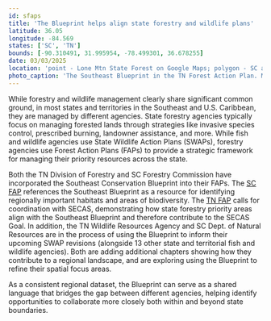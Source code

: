 ```yaml
---
id: sfaps
title: 'The Blueprint helps align state forestry and wildlife plans'
latitude: 36.05
longitude: -84.569
states: ['SC', 'TN']
bounds: [-90.310491, 31.995954, -78.499301, 36.678255]
date: 03/03/2025
location: 'point - Lone Mtn State Forest on Google Maps; polygon - SC and TN boundaries'
photo_caption: 'The Southeast Blueprint in the TN Forest Action Plan. Map by Rachel Greene and Jeffrey Hill, TDF.'
---
```


While forestry and wildlife management clearly share significant common ground, in most states and territories in the Southeast and U.S. Caribbean, they are managed by different agencies. State forestry agencies typically focus on managing forested lands through strategies like invasive species control, prescribed burning, landowner assistance, and more. While fish and wildlife agencies use State Wildlife Action Plans (SWAPs), forestry agencies use Forest Action Plans (FAPs) to provide a strategic framework for managing their priority resources across the state.

Both the TN Division of Forestry and SC Forestry Commission have incorporated the Southeast Conservation Blueprint into their FAPs. The [SC FAP](https://www.scfc.gov/wp-content/uploads/2021/03/forest-action-plan-2020-30.pdf) references the Southeast Blueprint as a resource for identifying regionally important habitats and areas of biodiversity. The [TN FAP](https://www.tn.gov/content/dam/tn/agriculture/documents/forestry/2020-tn-fap/2021/2020-TN-FAP.pdf) calls for coordination with SECAS, demonstrating how state forestry priority areas align with the Southeast Blueprint and therefore contribute to the SECAS Goal. In addition, the TN Wildlife Resources Agency and SC Dept. of Natural Resources are in the process of using the Blueprint to inform their upcoming SWAP revisions (alongside 13 other state and territorial fish and wildlife agencies). Both are adding additional chapters showing how they contribute to a regional landscape, and are exploring using the Blueprint to refine their spatial focus areas.

As a consistent regional dataset, the Blueprint can serve as a shared language that bridges the gap between different agencies, helping identify opportunities to collaborate more closely both within and beyond state boundaries.
